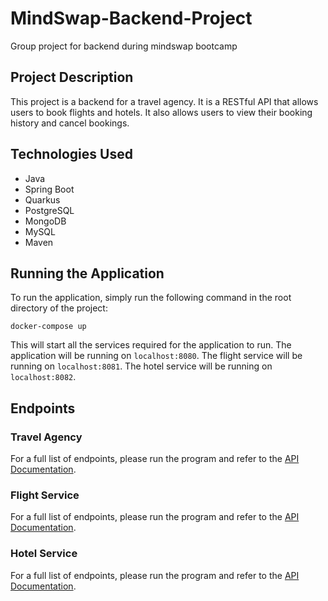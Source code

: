 # MindSwap-Backend-Project
Group project for backend during mindswap bootcamp

## Project Description
This project is a backend for a travel agency. It is a RESTful API that allows users to book flights and hotels. It also allows users to view their booking history and cancel bookings.

## Technologies Used
- Java
- Spring Boot
- Quarkus
- PostgreSQL
- MongoDB
- MySQL
- Maven

## Running the Application
To run the application, simply run the following command in the root directory of the project:

    docker-compose up

This will start all the services required for the application to run.
The application will be running on `localhost:8080`.
The flight service will be running on `localhost:8081`.
The hotel service will be running on `localhost:8082`.

## Endpoints
### Travel Agency
For a full list of endpoints, please run the program and refer to the [API Documentation](localhost:8080/swagger-ui/index.html#/).

### Flight Service
For a full list of endpoints, please run the program and refer to the [API Documentation](localhost:8081/swagger-ui/index.html#/).

### Hotel Service
For a full list of endpoints, please run the program and refer to the [API Documentation](localhost:8082/swagger-ui/index.html#/).